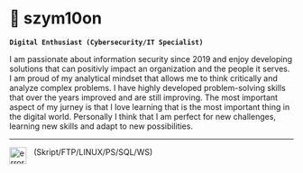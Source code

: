 # 🌌 szym10on

**`Digital Enthusiast (Cybersecurity/IT Specialist)`**

I am passionate about information security since 2019 and enjoy developing solutions that can positivly impact an organization and the people it serves. I am proud of my analytical mindset that allows me to think critically and analyze complex problems. I have highly developed problem-solving skills that over the years improved and are still improving. The most important aspect of my jurney is that I love learning that is the most important thing in the digital world. Personally I think that I am perfect for new challenges, learning new skills and adapt to new possibilities.

---

<img align="left" alt="error" width="30px" style="padding-right:10px" src="[https://cdn.discordapp.com/avatars/445663972595859476/b0684b96b45febea413cbd7b1aabad9a.png?size=1024](https://tenor.com/view/emoji-laugh-gif-11939424)"/>

(Skript/FTP/LINUX/PS/SQL/WS)
